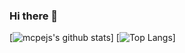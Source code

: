 ### Hi there 👋

<!--
**mcpejs/mcpejs** is a ✨ _special_ ✨ repository because its `README.md` (this file) appears on your GitHub profile.

Here are some ideas to get you started:

- 🔭 I’m currently working on ...
- 🌱 I’m currently learning ...
- 👯 I’m looking to collaborate on ...
- 🤔 I’m looking for help with ...
- 💬 Ask me about ...
- 📫 How to reach me: ...
- 😄 Pronouns: ...
- ⚡ Fun fact: ...
-->
[![mcpejs's github stats](https://github-readme-stats.vercel.app/api?username=mcpejs)]
[![Top Langs](https://github-readme-stats.vercel.app/api/top-langs/?username=mcpejs)]
